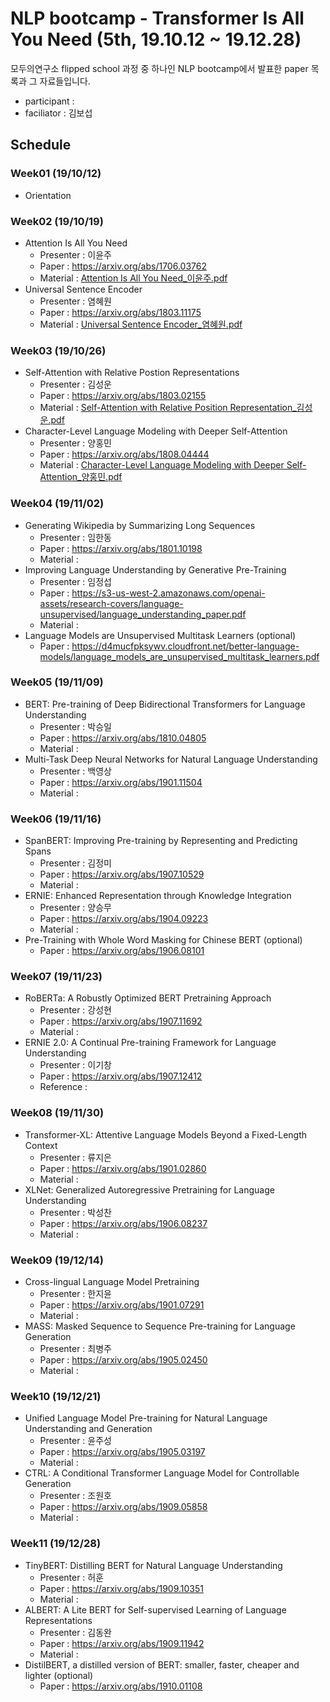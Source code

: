 # NLP bootcamp - Transformer Is All You Need (5th, 19.10.12 ~ 19.12.28)
모두의연구소 flipped school 과정 중 하나인 NLP bootcamp에서 발표한 paper 목록과 그 자료들입니다.

* participant : 
* faciliator : 김보섭

## Schedule
### Week01 (19/10/12)
* Orientation
### Week02 (19/10/19)
* Attention Is All You Need
	+ Presenter : 이윤주  
	+ Paper : https://arxiv.org/abs/1706.03762
	+ Material : [Attention Is All You Need_이윤주.pdf](https://github.com/modulabs/NLP-bootcamp/blob/master/5th/week02/Attention%20Is%20All%20You%20Need_%EC%9D%B4%EC%9C%A4%EC%A3%BC.pdf)
* Universal Sentence Encoder
	+ Presenter : 염혜원
	+ Paper : https://arxiv.org/abs/1803.11175
	+ Material : [Universal Sentence Encoder_염혜원.pdf](https://github.com/modulabs/NLP-bootcamp/blob/master/5th/week02/Universal%20Sentence%20Encoder_%EC%97%BC%ED%98%9C%EC%9B%90.pdf)
### Week03 (19/10/26)
* Self-Attention with Relative Postion Representations
	+ Presenter : 김성운
	+ Paper : https://arxiv.org/abs/1803.02155
	+ Material : [Self-Attention with Relative Position Representation_김성운.pdf](https://github.com/modulabs/NLP-bootcamp/blob/master/5th/week03/Self-Attention%20with%20Relative%20Position%20Representation_%EA%B9%80%EC%84%B1%EC%9A%B4.pdf)
* Character-Level Language Modeling with Deeper Self-Attention
	+ Presenter : 양홍민
	+ Paper : https://arxiv.org/abs/1808.04444
	+ Material : [Character-Level Language Modeling with Deeper Self-Attention_양홍민.pdf](https://github.com/modulabs/NLP-bootcamp/blob/master/5th/week03/Character-Level%20Language%20Modeling%20with%20Deeper%20Self-Attention_%EC%96%91%ED%99%8D%EB%AF%BC.pdf)
### Week04 (19/11/02)
* Generating Wikipedia by Summarizing Long Sequences
	+ Presenter : 임한동
	+ Paper : https://arxiv.org/abs/1801.10198
	+ Material :
* Improving Language Understanding by Generative Pre-Training
  + Presenter : 임정섭
  + Paper : https://s3-us-west-2.amazonaws.com/openai-assets/research-covers/language-unsupervised/language_understanding_paper.pdf
  + Material : 
* Language Models are Unsupervised Multitask Learners (optional)
  * Paper : https://d4mucfpksywv.cloudfront.net/better-language-models/language_models_are_unsupervised_multitask_learners.pdf
### Week05 (19/11/09)
* BERT: Pre-training of Deep Bidirectional Transformers for Language Understanding
	+ Presenter : 박승일
	+ Paper : https://arxiv.org/abs/1810.04805
	+ Material : 
* Multi-Task Deep Neural Networks for Natural Language Understanding
	+ Presenter : 백영상
	+ Paper : https://arxiv.org/abs/1901.11504
	+ Material : 
### Week06 (19/11/16)
* SpanBERT: Improving Pre-training by Representing and Predicting Spans
	+ Presenter : 김정미
	+ Paper : https://arxiv.org/abs/1907.10529
	+ Material : 
* ERNIE: Enhanced Representation through Knowledge Integration
  + Presenter : 양승무
  + Paper : https://arxiv.org/abs/1904.09223
  + Material : 
* Pre-Training with Whole Word Masking for Chinese BERT (optional)
  + Paper : https://arxiv.org/abs/1906.08101
### Week07 (19/11/23)
* RoBERTa: A Robustly Optimized BERT Pretraining Approach
	+ Presenter : 강성현
	+ Paper : https://arxiv.org/abs/1907.11692
	+ Material : 
* ERNIE 2.0: A Continual Pre-training Framework for Language Understanding
	+ Presenter : 이기창
	+ Paper : https://arxiv.org/abs/1907.12412
	+ Reference : 
### Week08 (19/11/30) 
* Transformer-XL: Attentive Language Models Beyond a Fixed-Length Context
	+ Presenter : 류지은
	+ Paper : https://arxiv.org/abs/1901.02860
	+ Material : 
* XLNet: Generalized Autoregressive Pretraining for Language Understanding
	+ Presenter : 박성찬
	+ Paper : https://arxiv.org/abs/1906.08237
	+ Material : 
### Week09 (19/12/14)
* Cross-lingual Language Model Pretraining
  - Presenter : 한지윤
  - Paper : https://arxiv.org/abs/1901.07291
  - Material : 
* MASS: Masked Sequence to Sequence Pre-training for Language Generation
  - Presenter : 최병주
  - Paper : https://arxiv.org/abs/1905.02450
  - Material : 
### Week10 (19/12/21)
* Unified Language Model Pre-training for Natural Language Understanding and Generation
  - Presenter : 윤주성
  - Paper : https://arxiv.org/abs/1905.03197
  - Material :
* CTRL: A Conditional Transformer Language Model for Controllable Generation
	- Presenter : 조원호
	- Paper : https://arxiv.org/abs/1909.05858
	- Material : 
### Week11 (19/12/28)
* TinyBERT: Distilling BERT for Natural Language Understanding
  - Presenter : 허훈
  - Paper : https://arxiv.org/abs/1909.10351
  - Material :
* ALBERT: A Lite BERT for Self-supervised Learning of Language Representations
  - Presenter : 김동완
  - Paper : https://arxiv.org/abs/1909.11942
  - Material :
* DistilBERT, a distilled version of BERT: smaller, faster, cheaper and lighter (optional)
  - Paper : https://arxiv.org/abs/1910.01108

